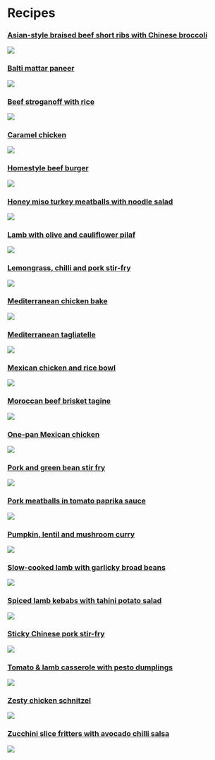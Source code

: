 # Recipes

### [Asian-style braised beef short ribs with Chinese broccoli](Asian-style%20braised%20beef%20short%20ribs%20with%20Chinese%20broccoli.md)
 ![](https://raw.githubusercontent.com/fuzzwah/recipes/master/pics/thumbs/Asian-style_braised_beef_short_ribs_with_Chinese_broccoli.jpg)
### [Balti mattar paneer](Balti%20mattar%20paneer.md)
 ![](https://raw.githubusercontent.com/fuzzwah/recipes/master/pics/thumbs/Balti_mattar_paneer.jpg)
### [Beef stroganoff with rice](Beef%20stroganoff%20with%20rice.md)
 ![](https://raw.githubusercontent.com/fuzzwah/recipes/master/pics/thumbs/Beef_stroganoff_with_rice.jpg)
### [Caramel chicken](Caramel%20chicken.md)
![](https://raw.githubusercontent.com/fuzzwah/recipes/master/pics/thumbs/Caramel_chicken.jpg)
### [Homestyle beef burger](Homestyle%20beef%20burger.md)
 ![](https://raw.githubusercontent.com/fuzzwah/recipes/master/pics/thumbs/Homestyle_beef_burger.jpg)
### [Honey miso turkey meatballs with noodle salad](Honey%20miso%20turkey%20meatballs%20with%20noodle%20salad.md)
 ![](https://raw.githubusercontent.com/fuzzwah/recipes/master/pics/thumbs/Honey_miso_turkey_meatballs_with_noodle_salad.jpg)
### [Lamb with olive and cauliflower pilaf](Lamb%20with%20olive%20and%20cauliflower%20pilaf.md)
 ![](https://raw.githubusercontent.com/fuzzwah/recipes/master/pics/thumbs/Lamb_with_olive_and_cauliflower_pilaf.jpg)
### [Lemongrass, chilli and pork stir-fry](Lemongrass,%20chilli%20and%20pork%20stir-fry.md)
 ![](https://raw.githubusercontent.com/fuzzwah/recipes/master/pics/thumbs/Lemongrass,_chilli_and_pork_stir-fry.jpg)
### [Mediterranean chicken bake](Mediterranean%20chicken%20bake.md)
 ![](https://raw.githubusercontent.com/fuzzwah/recipes/master/pics/thumbs/Mediterranean_chicken_bake.jpg)
### [Mediterranean tagliatelle](Mediterranean%20tagliatelle.md)
 ![](https://raw.githubusercontent.com/fuzzwah/recipes/master/pics/thumbs/Mediterranean_tagliatelle.jpg)
### [Mexican chicken and rice bowl](Mexican%20chicken%20and%20rice%20bowl.md)
 ![](https://raw.githubusercontent.com/fuzzwah/recipes/master/pics/thumbs/Mexican_chicken_and_rice_bowl.jpg)
### [Moroccan beef brisket tagine](Moroccan%20beef%20brisket%20tagine.md)
 ![](https://raw.githubusercontent.com/fuzzwah/recipes/master/pics/thumbs/Moroccan_beef_brisket_tagine.jpg)
### [One-pan Mexican chicken](One-pan%20Mexican%20chicken.md)
 ![](https://raw.githubusercontent.com/fuzzwah/recipes/master/pics/thumbs/One-pan_Mexican_chicken.jpg)
### [Pork and green bean stir fry](Pork%20and%20green%20bean%20stir%20fry.md)
 ![](https://raw.githubusercontent.com/fuzzwah/recipes/master/pics/thumbs/Pork_and_green_bean_stir_fry.jpg)
### [Pork meatballs in tomato paprika sauce](Pork%20meatballs%20in%20tomato%20paprika%20sauce.md)
 ![](https://raw.githubusercontent.com/fuzzwah/recipes/master/pics/thumbs/Pork_meatballs_in_tomato_paprika_sauce.jpg)
### [Pumpkin, lentil and mushroom curry](Pumpkin,%20lentil%20and%20mushroom%20curry.md)
 ![](https://raw.githubusercontent.com/fuzzwah/recipes/master/pics/thumbs/Pumpkin,_lentil_and_mushroom_curry.jpg)
### [Slow-cooked lamb with garlicky broad beans](Slow-cooked%20lamb%20with%20garlicky%20broad%20beans.md)
 ![](https://raw.githubusercontent.com/fuzzwah/recipes/master/pics/thumbs/Slow-cooked_lamb_with_garlicky_broad_beans.jpg)
### [Spiced lamb kebabs with tahini potato salad](Spiced%20lamb%20kebabs%20with%20tahini%20potato%20salad.md)
 ![](https://raw.githubusercontent.com/fuzzwah/recipes/master/pics/thumbs/Spiced_lamb_kebabs_with_tahini_potato_salad.jpg)
### [Sticky Chinese pork stir-fry](Sticky%20Chinese%20pork%20stir-fry.md)
 ![](https://raw.githubusercontent.com/fuzzwah/recipes/master/pics/thumbs/Sticky_Chinese_pork_stir-fry.jpg)
### [Tomato & lamb casserole with pesto dumplings](Tomato%20&%20lamb%20casserole%20with%20pesto%20dumplings.md)
 ![](https://raw.githubusercontent.com/fuzzwah/recipes/master/pics/thumbs/Tomato_&_lamb_casserole_with_pesto_dumplings.jpg)
### [Zesty chicken schnitzel](Zesty%20chicken%20schnitzel.md)
 ![](https://raw.githubusercontent.com/fuzzwah/recipes/master/pics/thumbs/Zesty_chicken_schnitzel.jpg)
### [Zucchini slice fritters with avocado chilli salsa](Zucchini%20slice%20fritters%20with%20avocado%20chilli%20salsa.md)
 ![](https://raw.githubusercontent.com/fuzzwah/recipes/master/pics/thumbs/Zucchini_slice_fritters_with_avocado_chilli_salsa.jpg)
